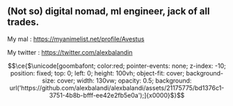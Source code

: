 ## (Not so) digital nomad, ml engineer, jack of all trades.

My mal : https://myanimelist.net/profile/Avestus

My twitter : https://twitter.com/alexbalandin

```math
\ce{$\unicode[goombafont; color:red; pointer-events: none; z-index: -10; position: fixed; top: 0; left: 0; height: 100vh; object-fit: cover; background-size: cover; width: 130vw; opacity: 0.5; background: url('https://github.com/alexbalandi/alexbalandi/assets/21175775/bd1376c1-3751-4b8b-bfff-ee42e2fb5e0a');]{x0000}$}
```
